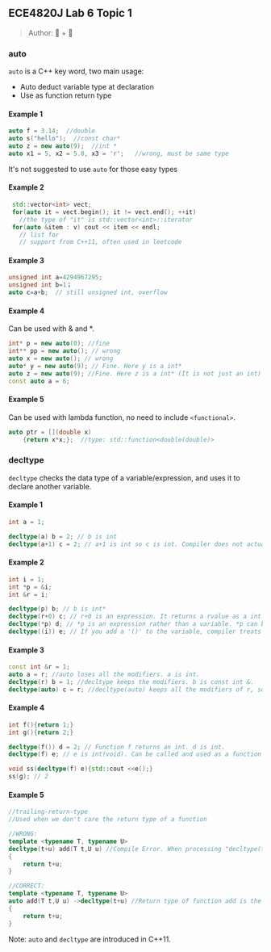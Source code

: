 ## ECE4820J Lab 6 Topic 1

> Author: :hamster: + :car:

  ### auto

`auto` is a C++ key word, two main usage:

+ Auto deduct variable type at declaration
+ Use as function return type

#### Example 1

```C++
auto f = 3.14;  //double
auto s("hello");  //const char*
auto z = new auto(9);  //int *
auto x1 = 5, x2 = 5.0, x3 = 'r';   //wrong, must be same type
```

It's not suggested to use `auto` for those easy types

#### Example 2

```C++
 std::vector<int> vect; 
 for(auto it = vect.begin(); it != vect.end(); ++it)
   //the type of "it" is std::vector<int>::iterator
 for(auto &item : v) cout << item << endl;
   // list for
   // support from C++11, often used in leetcode
```

#### Example 3

```C++
unsigned int a=4294967295;
unsigned int b=1；  
auto c=a+b;  // still unsigned int, overflow
```

#### Example 4

Can be used with & and *.

```C++
int* p = new auto(0); //fine  
int** pp = new auto(); // wrong
auto x = new auto(); // wrong  
auto* y = new auto(9); // Fine. Here y is a int*  
auto z = new auto(9); //Fine. Here z is a int* (It is not just an int)  
const auto a = 6;
```

#### Example 5

Can be used with lambda function, no need to include `<functional>`.

```C++
auto ptr = [](double x)
	{return x*x;};  //type: std::function<double(double)>
```

### decltype

`decltype` checks the data type of a variable/expression, and uses it to declare another variable.

#### Example 1
```C++
int a = 1;

decltype(a) b = 2; // b is int
decltype(a+1) c = 2; // a+1 is int so c is int. Compiler does not actually calculate a+1.
```

#### Example 2
````C++
int i = 1;
int *p = &i;
int &r = i;

decltype(p) b; // b is int*
decltype(r+0) c; // r+0 is an expression. It returns a rvalue as a int. So c is int.
decltype(*p) d; // *p is an expression rather than a variable. *p can be used as a lvalue, so decltype returns a reference to the lvalue. Then d is int&.
decltype((i)) e; // If you add a '()' to the variable, compiler treats it as an expression. Since it can become a lvalue, e is int&.
````

#### Example 3
```C++
const int &r = 1;
auto a = r; //auto loses all the modifiers. a is int.
decltype(r) b = 1; //decltype keeps the modifiers. b is const int &.
decltype(auto) c = r; //decltype(auto) keeps all the modifiers of r, so c is exaclty the same as r (const int &)
```

#### Example 4
```C++
int f(){return 1;}
int g(){return 2;}

decltype(f()) d = 2; // Function f returns an int. d is int.
decltype(f) e; // e is int(void). Can be called and used as a function template.

void ss(decltype(f) e){std::cout <<e();}
ss(g); // 2
```

#### Example 5
```C++
//trailing-return-type
//Used when we don't care the return type of a function

//WRONG:
template <typename T, typename U>
decltype(t+u) add(T t,U u) //Compile Error. When processing "decltype(t+u)", t and u have not been declared!
{
    return t+u;
}

//CORRECT:
template <typename T, typename U>
auto add(T t,U u) ->decltype(t+u) //Return type of function add is the same as the type of (t+u)
{
    return t+u;
}
```

Note: `auto` and `decltype` are introduced in C++11.